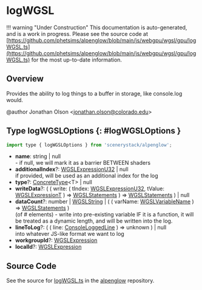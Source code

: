 # logWGSL

!!! warning "Under Construction"
    This documentation is auto-generated, and is a work in progress. Please see the source code at
    [https://github.com/phetsims/alpenglow/blob/main/js/webgpu/wgsl/gpu/logWGSL.ts](https://github.com/phetsims/alpenglow/blob/main/js/webgpu/wgsl/gpu/logWGSL.ts) for the most up-to-date information.

## Overview

Provides the ability to log things to a buffer in storage, like console.log would.

@author Jonathan Olson &lt;jonathan.olson@colorado.edu&gt;

## Type logWGSLOptions {: #logWGSLOptions }


```js
import type { logWGSLOptions } from 'scenerystack/alpenglow';
```


- **name**: <span style="color: hsla(calc(var(--md-hue) + 180deg),80%,40%,1);">string</span> | <span style="color: hsla(calc(var(--md-hue) + 180deg),80%,40%,1);">null</span>
<br>  - if null, we will mark it as a barrier BETWEEN shaders
- **additionalIndex**?: [WGSLExpressionU32](../alpenglow/WGSLString.md#WGSLExpressionU32) | <span style="color: hsla(calc(var(--md-hue) + 180deg),80%,40%,1);">null</span>
<br>  if provided, will be used as an additional index for the log
- **type**?: [ConcreteType](../alpenglow/ConcreteType.md)&lt;T&gt; | <span style="color: hsla(calc(var(--md-hue) + 180deg),80%,40%,1);">null</span>
- **writeData**?: ( ( write: ( tIndex: [WGSLExpressionU32](../alpenglow/WGSLString.md#WGSLExpressionU32), tValue: [WGSLExpressionT](../alpenglow/WGSLString.md#WGSLExpressionT) ) =&gt; [WGSLStatements](../alpenglow/WGSLString.md#WGSLStatements) ) =&gt; [WGSLStatements](../alpenglow/WGSLString.md#WGSLStatements) ) | <span style="color: hsla(calc(var(--md-hue) + 180deg),80%,40%,1);">null</span>
- **dataCount**?: <span style="color: hsla(calc(var(--md-hue) + 180deg),80%,40%,1);">number</span> | [WGSLString](../alpenglow/WGSLString.md) | ( ( varName: [WGSLVariableName](../alpenglow/WGSLString.md#WGSLVariableName) ) =&gt; [WGSLStatements](../alpenglow/WGSLString.md#WGSLStatements) )
<br>  (of # elements) - write into pre-existing variable
  IF it is a function, it will be treated as a dynamic length, and will be written into the log.
- **lineToLog**?: ( ( line: [ConsoleLoggedLine](../alpenglow/ConsoleLogger.md#ConsoleLoggedLine) ) =&gt; <span style="color: hsla(calc(var(--md-hue) + 180deg),80%,40%,1);">unknown</span> ) | <span style="color: hsla(calc(var(--md-hue) + 180deg),80%,40%,1);">null</span>
<br>  into whatever JS-like format we want to log
- **workgroupId**?: [WGSLExpression](../alpenglow/WGSLString.md#WGSLExpression)
- **localId**?: [WGSLExpression](../alpenglow/WGSLString.md#WGSLExpression)




## Source Code

See the source for [logWGSL.ts](https://github.com/phetsims/alpenglow/blob/main/js/webgpu/wgsl/gpu/logWGSL.ts) in the [alpenglow](https://github.com/phetsims/alpenglow) repository.
